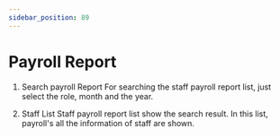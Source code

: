 ```yaml
---
sidebar_position: 89
---
```

 
# Payroll Report
1. Search payroll Report
For searching the staff payroll report list, just select the role, month and the year.

2. Staff List
Staff payroll report list show the search result. In this list, payroll's all the information of staff are shown.